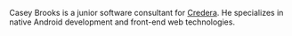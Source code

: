 ---
---

Casey Brooks is a junior software consultant for [Credera](https://www.credera.com/). He specializes in native Android 
development and front-end web technologies.